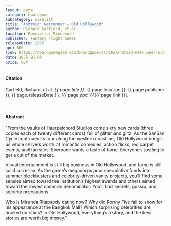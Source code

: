 ```yaml
---
layout: page
category: boardgame
subcategory: wishlist
title: "Android: Netrunner – Old Hollywood"
author: Richard Garfield, et al.
location: Roseville, Minnesota
publisher: Fantasy Flight Games
releaseDate: 2015
upc: BGG
link: https://boardgamegeek.com/boardgame/175436/android-netrunner-old-hollywood
date: 2025-01-03
price: OOP
---
```


#### Citation

Garfield, Richard, et al. *{{ page.title }}.* {{ page.location }}: {{ page.publisher }}, {{ page.releaseDate }}. [{{ page.upc }}]({{ page.link }}).

<br>


#### Abstract

"From the vaults of Haarpsichord Studios come sixty new cards (three copies each of twenty different cards) full of glitter and glitz. As the SanSan Cycle continues its tour along the western coastline, Old Hollywood brings us whole servers worth of romantic comedies, action flicks, red carpet events, and fan sites. Everyone wants a taste of fame. Everyone’s jostling to get a cut of the market.

Visual entertainment is still big business in Old Hollywood, and fame is still solid currency. As the game’s megacorps pour speculative funds into summer blockbusters and celebrity-driven vanity projects, you’ll find some sensies aimed toward the institution’s highest awards and others aimed toward the lowest common denominator. You’ll find secrets, gossip, and security precautions.

Who is Miranda Rhapsody dating now? Why did Ronny Five fail to show for his appearance at the Bangkok Mall? Which surprising celebrities are hooked on stims? In Old Hollywood, everything’s a story, and the best stories are worth big money."
